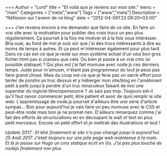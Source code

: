 +++
Author = "Lord"
title = "Et voilà que je reviens sur mon site."
menu = "main"
Categories = ["meta","www"]
Tags = ["www","meta"]
Description = "Réflexion sur l'avenir de ce blog"
date = "2012-04-09T22:09:20+02:00"

+++
J'en reviens encore à me demander que faire de ce site.
En faire un vrai site avec la motivation pour publier des vrais trucs un peu plus régulièrement. Ça pourrait à la fois me motiver et à la fois vous intéresser. Bha ouai, au fond de moi je suis sûr que j'ai des trucs intéressants à dire au moins de temps à autres. Et ça peut m'intéresser également pour plus tard.
Dans ce cas est-ce que je reste sur mon système actuel d'un seul bon gros fichier html pas si crasseu que cela. Ou bien je passe à un vrai cms (si possible statique) ? Qui plus est j'ai fait mumuse avec node.js ces derniers temps. Juste pour m'amuser, n'étant pas programmeur du tout je peux pas faire grand chose. Mais du coup est-ce que je ferai pas un sacré effort pour tenter de pondre un truc dessus et y héberger mon site/blog en l'améliorant petit à petit jusqu'à pondre d'un truc miraculeux faisant de moi une superstar du logiciel libre/opensource ?
Je sais pas trop. Toujours est-il qu'il faut savoir commencer petit, être patient et avoir de quoi remplir le site web. L'apprentissage de node.js pourrait d'ailleurs être une série d'article sympas…
Bon pour aujourd'hui je vais faire un peu mumuse avec le CSS et peut-être node mais bon je ne promet rien. D'ailleurs remarquez comme j'ai fait des efforts de structurations en en découpant le wall of text en plus petit morceaux. Encore un petit effort et je mettrait des illustrations et tout !

*Update 2017 : Et bhé finalement le site n'a pas changé jusqu'à aujourd'hui 25 Août 2017. J'était toujours sur une jolie page web maintenue à la main. Et là je passe sur Hugo un cms statique écrit en Go. J'ai pas plus touché de nodejs finalement non plus.*
